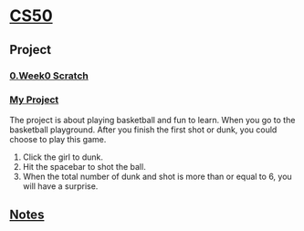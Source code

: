 # [CS50](https://cs50.harvard.edu/x/2021/)
## Project
### [0.Week0 Scratch](https://cs50.harvard.edu/x/2021/notes/0/#:~:text=Scratch)
### [My Project ](https://scratch.mit.edu/projects/471289484/)
The project is about playing basketball and fun to learn. 
When you go to the basketball playground. After you finish the first shot or dunk, you could choose to play this game.
1. Click the girl to dunk.
2. Hit the spacebar to shot the ball. 
3. When the total number of dunk and shot is more than or equal to 6, you will have a surprise.

## [Notes](https://github.com/justin-tse/notes/tree/main/cs50)
